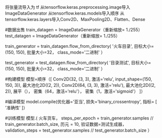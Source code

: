 将张量流导入为 tf
从tensorflow.keras.preprocessing.image导入ImageDataGenerator
从tensorflow.keras.models导入顺序
从tensorflow.keras.layers导入Conv2D、MaxPooling2D、Flatten、Dense

#数据出售
train_datagen = ImageDataGenerator（重新缩放= 1./255）
test_datagen = ImageDataGenerator（重新缩放= 1./255）

train_generator = train_datagen.flow_from_directory(
    '火车目录',
    目标大小=(150, 150),
    批量大小=32，
    class_mode='二进制'
）

test_generator = test_datagen.flow_from_directory(
    '目录测试',
    目标大小=(150, 150),
    批量大小=32，
    class_mode='二进制'
）

#构建模型
模型=顺序（[
    Conv2D(32, (3, 3), 激活='relu', input_shape=(150, 150, 3)),
    最大池化2D((2, 2)),
    Conv2D(64, (3, 3), 激活='relu'),
    最大池化2D((2, 2)),
    展平（），
    密集（64，激活='relu'），
    密集（1，激活='sigmoid'）
]）

#编译模型
model.compile(优化器='亚当',
              损失='binary_crossentropy',
              指标= [ '准确性' ]）

#训练模型
模型.(
    火车货车，
    steps_per_epoch = train_generator.samples // train_generator.batch_size,
    历元 = 10,
    验证数据=测试生成器，
    validation_steps = test_generator.samples // test_generator.batch_size
）
 
